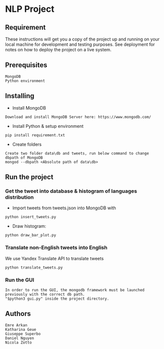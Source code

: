 # NLP Project
## Requirement

These instructions will get you a copy of the project up and running on your local machine for development and testing purposes. See deployment for notes on how to deploy the project on a live system.

## Prerequisites

```
MongoDB
Python environment
```

## Installing
* Install MongoDB
```
Download and install MongoDB Server here: https://www.mongodb.com/
```
* Install Python & setup environment
```
pip install requirement.txt
```
* Create folders
```
Create two folder data\db and tweets, run below command to change dbpath of MongoDB
mongod --dbpath <Absolute path of data\db>
```

## Run the project
### Get the tweet into database & histogram of languages distribution
* Import tweets from tweets.json into MongoDB with 
```
python insert_tweets.py
```
* Draw histogram:
```
python draw_bar_plot.py
```
### Translate non-English tweets into English

We use Yandex Translate API to translate tweets

```
python translate_tweets.py
```

### Run the GUI 

```
In order to run the GUI, the mongodb framework must be launched previously with the correct db path.
"$python3 gui.py" inside the project directory.
```

## Authors
```
Emre Arkan
Katharina Geue
Giuseppe Superbo
Daniel Nguyen
Nicola Zotto
```

